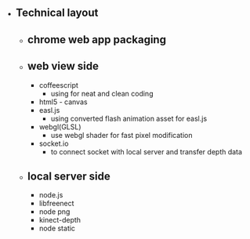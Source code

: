 * ## Technical layout
  * ## chrome web app packaging
  * ## web view side
     * coffeescript
        * using for neat and clean coding
     * html5 - canvas
     * easl.js
        * using converted flash animation asset for easl.js
     * webgl(GLSL)
        * use webgl shader for fast pixel modification
     * socket.io
        * to connect socket with local server and transfer depth data
  * ## local server side
     * node.js
     * libfreenect
     * node png
     * kinect-depth
     * node static

